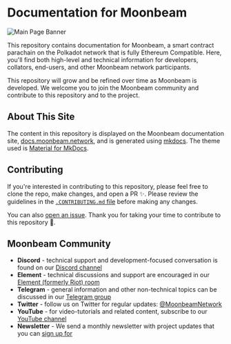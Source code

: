 # Documentation for Moonbeam
 
![Main Page Banner](/images/readme-contributing/readme-banner.png)

This repository contains documentation for Moonbeam, a smart contract parachain on the Polkadot network that is fully Ethereum Compatible.  Here, you'll find both high-level and technical information for developers, collators, end-users, and other Moonbeam network participants.

This repository will grow and be refined over time as Moonbeam is developed.  We welcome you to join the Moonbeam community and contribute to this repository and to the project.

## About This Site 

The content in this repository is displayed on the Moonbeam documentation site, [docs.moonbeam.network](https://docs.moonbeam.network), and is generated using [mkdocs](https://www.mkdocs.org/). The theme used is [Material for MkDocs](https://squidfunk.github.io/mkdocs-material/).

## Contributing

If you're interested in contributing to this repository, please feel free to clone the repo, make changes, and open a PR ✨. Please review the guidelines in the [`.CONTRIBUTING.md` file](https://github.com/moonbeam-foundation/moonbeam-docs/blob/master/.CONTRIBUTING.md) before making any changes.

You can also [open an issue](https://github.com/moonbeam-foundation/moonbeam-docs/issues/new). Thank you for taking your time to contribute to this repository 💜.

## Moonbeam Community

- **Discord** - technical support and development-focused conversation is found on our [Discord channel](https://discord.gg/PfpUATX)
- **Element** - technical discussions and support are encouraged in our [Element (formerly Riot) room](https://app.element.io/#/room/#moonbeam:matrix.org)
- **Telegram** - general information and other non-technical topics can be discussed in our [Telegram group](https://t.me/Moonbeam_Official)
- **Twitter** - follow us on Twitter for regular updates: [@MoonbeamNetwork](https://twitter.com/MoonbeamNetwork)
- **YouTube** - for video-tutorials and related content, subscribe to our [YouTube channel](https://www.youtube.com/c/MoonbeamNetwork)
- **Newsletter** - We send a monthly newsletter with project updates that you can [sign up for](https://moonbeam.network/newsletter/)

